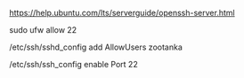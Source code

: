 https://help.ubuntu.com/lts/serverguide/openssh-server.html

sudo ufw allow 22

/etc/ssh/sshd_config
add AllowUsers zootanka

/etc/ssh/ssh_config
enable Port 22
